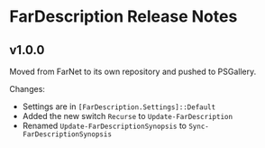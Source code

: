 # FarDescription Release Notes

## v1.0.0

Moved from FarNet to its own repository and pushed to PSGallery.

Changes:

- Settings are in `[FarDescription.Settings]::Default`
- Added the new switch `Recurse` to `Update-FarDescription`
- Renamed `Update-FarDescriptionSynopsis` to `Sync-FarDescriptionSynopsis`

